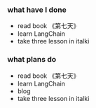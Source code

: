 ### what have I done
* read book 《第七天》
* learn LangChain
* take three lesson in italki 
### what plans do
* read book 《第七天》
* learn LangChain
* blog
* take three lesson in italki 

